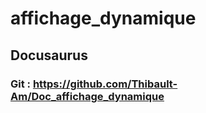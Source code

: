 # affichage_dynamique

## Docusaurus 

### Git : https://github.com/Thibault-Am/Doc_affichage_dynamique
